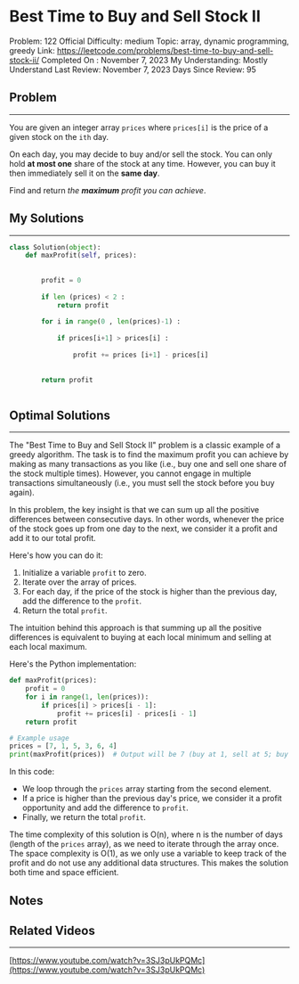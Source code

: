 # Best Time to Buy and Sell Stock II

Problem: 122
Official Difficulty: medium
Topic: array, dynamic programming, greedy
Link: https://leetcode.com/problems/best-time-to-buy-and-sell-stock-ii/
Completed On : November 7, 2023
My Understanding: Mostly Understand
Last Review: November 7, 2023
Days Since Review: 95

## Problem

---

You are given an integer array `prices` where `prices[i]` is the price of a given stock on the `ith` day.

On each day, you may decide to buy and/or sell the stock. You can only hold **at most one** share of the stock at any time. However, you can buy it then immediately sell it on the **same day**.

Find and return *the **maximum** profit you can achieve*.

## My Solutions

---

```python
class Solution(object):
    def maxProfit(self, prices):
        
        
        profit = 0 
        
        if len (prices) < 2 : 
            return profit
        
        for i in range(0 , len(prices)-1) :
            
            if prices[i+1] > prices[i] :
                
                profit += prices [i+1] - prices[i]
                
        
        return profit
```

```python

```

## Optimal Solutions

---

The "Best Time to Buy and Sell Stock II" problem is a classic example of a greedy algorithm. The task is to find the maximum profit you can achieve by making as many transactions as you like (i.e., buy one and sell one share of the stock multiple times). However, you cannot engage in multiple transactions simultaneously (i.e., you must sell the stock before you buy again).

In this problem, the key insight is that we can sum up all the positive differences between consecutive days. In other words, whenever the price of the stock goes up from one day to the next, we consider it a profit and add it to our total profit.

Here's how you can do it:

1. Initialize a variable `profit` to zero.
2. Iterate over the array of prices.
3. For each day, if the price of the stock is higher than the previous day, add the difference to the `profit`.
4. Return the total `profit`.

The intuition behind this approach is that summing up all the positive differences is equivalent to buying at each local minimum and selling at each local maximum.

Here's the Python implementation:

```python
def maxProfit(prices):
    profit = 0
    for i in range(1, len(prices)):
        if prices[i] > prices[i - 1]:
            profit += prices[i] - prices[i - 1]
    return profit

# Example usage
prices = [7, 1, 5, 3, 6, 4]
print(maxProfit(prices))  # Output will be 7 (buy at 1, sell at 5; buy at 3, sell at 6)

```

In this code:

- We loop through the `prices` array starting from the second element.
- If a price is higher than the previous day's price, we consider it a profit opportunity and add the difference to `profit`.
- Finally, we return the total `profit`.

The time complexity of this solution is O(n), where n is the number of days (length of the `prices` array), as we need to iterate through the array once. The space complexity is O(1), as we only use a variable to keep track of the profit and do not use any additional data structures. This makes the solution both time and space efficient.

## Notes

## Related Videos

---

[https://www.youtube.com/watch?v=3SJ3pUkPQMc](https://www.youtube.com/watch?v=3SJ3pUkPQMc)